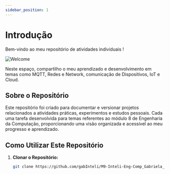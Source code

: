 ```yaml
---
sidebar_position: 1
---
```


# Introdução

Bem-vindo ao meu repositório de atividades individuais ! 

![Welcome](https://defeatzone.com/wp-content/uploads/2023/09/Jujutsu-Kaisen-5-Curiosidades-que-voce-Precisa-saber-sobre-Satoru-Gojo-1600x960.webp)

Neste espaço, compartilho o meu aprendizado e desenvolvimento em temas como MQTT, Redes e Network, comunicação de Dispositivos, IoT e Cloud. 

## Sobre o Repositório

Este repositório foi criado para documentar e versionar projetos relacionados a atividades práticas, experimentos e estudos pessoais. 
Cada uma tarefa desenvolvida para temas referentes ao módulo 8 de Engenharia da Computação, proporcionando uma visão organizada e acessível ao meu progresso e aprendizado.

## Como Utilizar Este Repositório

1. **Clonar o Repositório:**
   ```bash
   git clone https://github.com/gabInteli/M9-Inteli-Eng-Comp_Gabriela_Matias.git